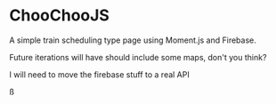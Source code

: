 # ChooChooJS

A simple train scheduling type page using Moment.js and Firebase.

Future iterations will have should include some maps, don't you think?

I will need to move the firebase stuff to a real API

ß
